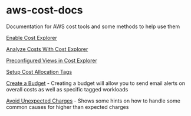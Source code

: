 # aws-cost-docs
Documentation for AWS cost tools and some methods to help use them



[Enable Cost Explorer](https://docs.aws.amazon.com/awsaccountbilling/latest/aboutv2/cost-explorer-signup.html)

[Analyze Costs With Cost Explorer](https://docs.aws.amazon.com/awsaccountbilling/latest/aboutv2/cost-explorer-what-is.html)

[Preconfigured Views in Cost Explorer](https://docs.aws.amazon.com/awsaccountbilling/latest/aboutv2/preconfigreports.html)

[Setup Cost Allocation Tags](https://docs.aws.amazon.com/awsaccountbilling/latest/aboutv2/cost-alloc-tags.html)

[Create a Budget](https://docs.aws.amazon.com/awsaccountbilling/latest/aboutv2/budgets-create.html) - Creating a budget will allow you to send email alerts on overall costs as well as specific tagged workloads

[Avoid Unexpected Charges](https://docs.aws.amazon.com/awsaccountbilling/latest/aboutv2/checklistforunwantedcharges.html) - Shows some hints on how to handle some common causes for higher than expected charges
